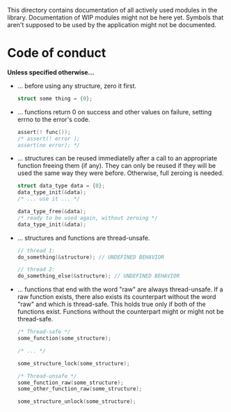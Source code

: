 This directory contains documentation of all actively used modules in the library. Documentation of WIP modules might not be here yet. Symbols that aren't supposed to be used by the application might not be documented.

# Code of conduct

**Unless specified otherwise...**

- ... before using any structure, zero it first.

  ```c
  struct some thing = {0};
  ```

- ... functions return 0 on success and other values on failure, setting errno to the error's code.

  ```c
  assert(! func());
  /* assert(! error );
  assert(no error); */
  ```

- ... structures can be reused immediatelly after a call to an appropriate function freeing them (if any). They can only be reused if they will be used the same way they were before. Otherwise, full zeroing is needed.

  ```c
  struct data_type data = {0};
  data_type_init(&data);
  /* ... use it ... */

  data_type_free(&data);
  /* ready to be used again, without zeroing */
  data_type_init(&data);
  ```

- ... structures and functions are thread-unsafe.

  ```c
  // thread 1:
  do_something(&structure); // UNDEFINED BEHAVIOR
  
  // thread 2:
  do_something_else(&structure); // UNDEFINED BEHAVIOR
  ```

- ... functions that end with the word "raw" are always thread-unsafe. If a raw function exists, there also exists its counterpart without the word "raw" and which is thread-safe. This holds true only if both of the functions exist. Functions without the counterpart might or might not be thread-safe.

  ```c
  /* Thread-safe */
  some_function(some_structure);
  
  /* ... */
  
  some_structure_lock(some_structure);
  
  /* Thread-unsafe */
  some_function_raw(some_structure);
  some_other_function_raw(some_structure);
  
  some_structure_unlock(some_structure);
  ```